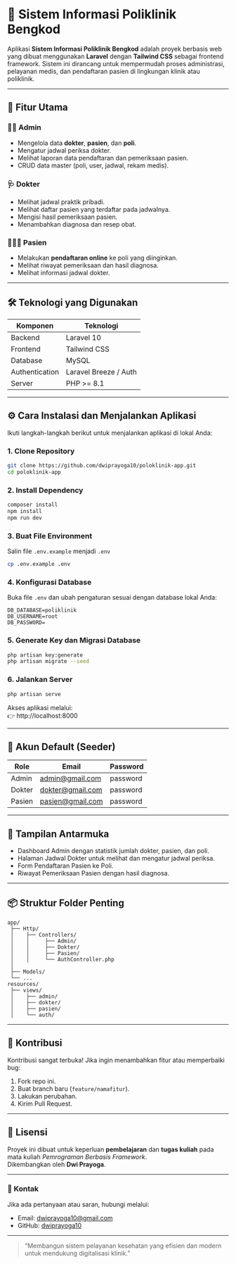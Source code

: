# 🏥 Sistem Informasi Poliklinik Bengkod

Aplikasi **Sistem Informasi Poliklinik Bengkod** adalah proyek berbasis web yang dibuat menggunakan **Laravel** dengan **Tailwind CSS** sebagai frontend framework. Sistem ini dirancang untuk mempermudah proses administrasi, pelayanan medis, dan pendaftaran pasien di lingkungan klinik atau poliklinik.

---

## 🚀 Fitur Utama

### 👨‍💼 Admin
- Mengelola data **dokter**, **pasien**, dan **poli**.
- Mengatur jadwal periksa dokter.
- Melihat laporan data pendaftaran dan pemeriksaan pasien.
- CRUD data master (poli, user, jadwal, rekam medis).

### 🩺 Dokter
- Melihat jadwal praktik pribadi.
- Melihat daftar pasien yang terdaftar pada jadwalnya.
- Mengisi hasil pemeriksaan pasien.
- Menambahkan diagnosa dan resep obat.

### 🧑‍🤝‍🧑 Pasien
- Melakukan **pendaftaran online** ke poli yang diinginkan.
- Melihat riwayat pemeriksaan dan hasil diagnosa.
- Melihat informasi jadwal dokter.

---

## 🛠️ Teknologi yang Digunakan

| Komponen | Teknologi |
|----------|------------|
| Backend  | Laravel 10 |
| Frontend | Tailwind CSS |
| Database | MySQL |
| Authentication | Laravel Breeze / Auth |
| Server | PHP >= 8.1 |

---

## ⚙️ Cara Instalasi dan Menjalankan Aplikasi

Ikuti langkah-langkah berikut untuk menjalankan aplikasi di lokal Anda:

### 1. Clone Repository
```bash
git clone https://github.com/dwiprayoga10/poloklinik-app.git
cd poloklinik-app
```

### 2. Install Dependency
```bash
composer install
npm install
npm run dev
```

### 3. Buat File Environment
Salin file `.env.example` menjadi `.env`
```bash
cp .env.example .env
```

### 4. Konfigurasi Database
Buka file `.env` dan ubah pengaturan sesuai dengan database lokal Anda:
```
DB_DATABASE=poliklinik
DB_USERNAME=root
DB_PASSWORD=
```

### 5. Generate Key dan Migrasi Database
```bash
php artisan key:generate
php artisan migrate --seed
```

### 6. Jalankan Server
```bash
php artisan serve
```

Akses aplikasi melalui:  
👉 http://localhost:8000

---

## 👥 Akun Default (Seeder)
| Role | Email | Password |
|------|--------|-----------|
| Admin | admin@gmail.com | password |
| Dokter | dokter@gmail.com | password |
| Pasien | pasien@gmail.com | password |

---

## 📸 Tampilan Antarmuka
- Dashboard Admin dengan statistik jumlah dokter, pasien, dan poli.
- Halaman Jadwal Dokter untuk melihat dan mengatur jadwal periksa.
- Form Pendaftaran Pasien ke Poli.
- Riwayat Pemeriksaan Pasien dengan hasil diagnosa.

---

## 📦 Struktur Folder Penting
```
app/
 ├── Http/
 │    ├── Controllers/
 │    │     ├── Admin/
 │    │     ├── Dokter/
 │    │     ├── Pasien/
 │    │     └── AuthController.php
 │
 ├── Models/
 └── ...
resources/
 ├── views/
 │    ├── admin/
 │    ├── dokter/
 │    ├── pasien/
 │    └── auth/
```

---

## 🤝 Kontribusi
Kontribusi sangat terbuka! Jika ingin menambahkan fitur atau memperbaiki bug:
1. Fork repo ini.
2. Buat branch baru (`feature/namafitur`).
3. Lakukan perubahan.
4. Kirim Pull Request.

---

## 🧾 Lisensi
Proyek ini dibuat untuk keperluan **pembelajaran** dan **tugas kuliah** pada mata kuliah *Pemrograman Berbasis Framework*.  
Dikembangkan oleh **Dwi Prayoga**.

---

### 📧 Kontak
Jika ada pertanyaan atau saran, hubungi melalui:
- Email: [dwiprayoga10@gmail.com](mailto:dwiprayoga10@gmail.com)
- GitHub: [dwiprayoga10](https://github.com/dwiprayoga10)

---

> “Membangun sistem pelayanan kesehatan yang efisien dan modern untuk mendukung digitalisasi klinik.”
